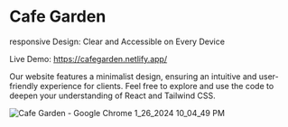 # Cafe Garden

responsive Design: Clear and Accessible on Every Device

Live Demo: https://cafegarden.netlify.app/

Our website features a minimalist design, ensuring an intuitive and user-friendly experience for clients. Feel free to explore and use the code to deepen your understanding of React and Tailwind CSS.

![Cafe Garden - Google Chrome 1_26_2024 10_04_49 PM](https://github.com/akmweb/cafe_garden/assets/150655160/71ae36c6-6fa5-4373-add3-a1a00c9839bb)
